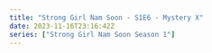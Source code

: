 ```yaml
---
title: "Strong Girl Nam Soon - S1E6 - Mystery X"
date: 2023-11-16T23:16:42Z
series: ["Strong Girl Nam Soon Season 1"]
---
```



<mux-player stream-type="on-demand"
  src="https://kp3d-my.sharepoint.com/personal/ryoo_kp3d_onmicrosoft_com/_layouts/15/download.aspx?share=ER9z7qcM7xRLtAjQV-LrA6sBakCasHqtI5v2fOPTYJkTKQ" prefer-playback="mse" controls>
  </mux-player>
  
  
  <script src="https://cdn.jsdelivr.net/npm/@mux/mux-player"></script>
  
 <script type="application/ld+json">
 {
  "@context": "https://schema.org/",
  "@type": "VideoObject",
  "name": "Strong Girl Nam Soon - S1E6 - Mystery X",
  "contentUrl": "https://stream.mux.com/gZ9h2fNWJc2Yauh8GWpGyGVJR021XGzgn86pS009VfDVs.m3u8?min_resolution=480p",
  "thumbnailUrl": "https://www.themoviedb.org/t/p/original/aGuBIB79vDDQKcsQUIF5fa5P07b.jpg?width=314&fit_mode=preserve&time=25",
  "uploadDate": "2023-11-16T23:16:42Z",
}

</script>
